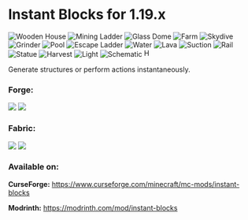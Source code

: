 Instant Blocks for 1.19.x
=============

![](https://i.imgur.com/VmaoUpB.png "Wooden House") ![](https://i.imgur.com/P2R110V.png "Mining Ladder") ![](https://i.imgur.com/g8bdtXR.png "Glass Dome") ![](https://i.imgur.com/JlXMdUy.png "Farm") ![](https://i.imgur.com/ESuoiR1.gif "Skydive") ![](https://i.imgur.com/rX7svNO.gif "Grinder") ![](https://i.imgur.com/LHbM6ib.png "Pool") ![](https://i.imgur.com/P81H53j.gif "Escape Ladder") ![](https://i.imgur.com/i16ibA8.gif "Water") ![](https://i.imgur.com/QoCDqPY.gif "Lava") ![](https://i.imgur.com/MHoSGrx.png "Suction") ![](https://i.imgur.com/zLACEoo.gif "Rail") ![](https://i.imgur.com/jLMfkxO.png "Statue") ![](https://i.imgur.com/J42f2Tl.png "Harvest") ![](https://i.imgur.com/3K6qNm9.png "Light") ![](https://i.imgur.com/i3Pf5cc.png "Schematic") <img src="https://i.imgur.com/a5aAJjd.gif" title="Huge Tree" width="16" />

Generate structures or perform actions instantaneously.

### Forge:
[![](http://cf.way2muchnoise.eu/versions/225746.svg)](https://www.curseforge.com/minecraft/mc-mods/instant-blocks) [![](http://cf.way2muchnoise.eu/225746.svg)](https://www.curseforge.com/minecraft/mc-mods/instant-blocks)

### Fabric:
[![](http://cf.way2muchnoise.eu/versions/646867.svg)](https://www.curseforge.com/minecraft/mc-mods/instant-blocks-fabric) [![](http://cf.way2muchnoise.eu/646867.svg)](https://www.curseforge.com/minecraft/mc-mods/instant-blocks-fabric)

### Available on:
**CurseForge:** https://www.curseforge.com/minecraft/mc-mods/instant-blocks

**Modrinth:** https://modrinth.com/mod/instant-blocks